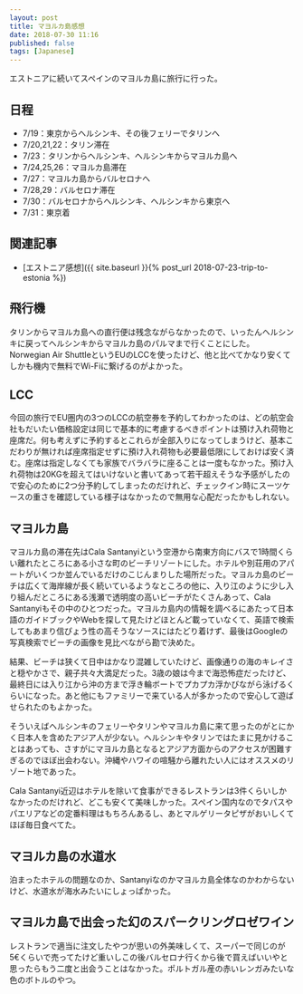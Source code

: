 ```yaml
---
layout: post
title: マヨルカ島感想
date: 2018-07-30 11:16
published: false
tags: [Japanese]
---
```


エストニアに続いてスペインのマヨルカ島に旅行に行った。

## 日程

- 7/19：東京からヘルシンキ、その後フェリーでタリンへ
- 7/20,21,22：タリン滞在
- 7/23：タリンからヘルシンキ、ヘルシンキからマヨルカ島へ
- 7/24,25,26：マヨルカ島滞在
- 7/27：マヨルカ島からバルセロナへ
- 7/28,29：バルセロナ滞在
- 7/30：バルセロナからヘルシンキ、ヘルシンキから東京へ
- 7/31：東京着

## 関連記事

- [エストニア感想]({{ site.baseurl }}{% post_url 2018-07-23-trip-to-estonia %})

## 飛行機

タリンからマヨルカ島への直行便は残念ながらなかったので、いったんヘルシンキに戻ってヘルシンキからマヨルカ島のパルマまで行くことにした。Norwegian Air ShuttleというEUのLCCを使ったけど、他と比べてかなり安くてしかも機内で無料でWi-Fiに繋げるのがよかった。

## LCC

今回の旅行でEU圏内の3つのLCCの航空券を予約してわかったのは、どの航空会社もだいたい価格設定は同じで基本的に考慮するべきポイントは預け入れ荷物と座席だ。何も考えずに予約するとこれらが全部入りになってしまうけど、基本こだわりが無ければ座席指定せずに預け入れ荷物も必要最低限にしておけば安く済む。座席は指定しなくても家族でバラバラに座ることは一度もなかった。預け入れ荷物は20KGを超えてはいけないと書いてあって若干超えそうな予感がしたので安心のために2つ分予約してしまったのだけれど、チェックイン時にスーツケースの重さを確認している様子はなかったので無用な心配だったかもしれない。

## マヨルカ島

マヨルカ島の滞在先はCala Santanyiという空港から南東方向にバスで1時間くらい離れたところにある小さな町のビーチリゾートにした。ホテルや別荘用のアパートがいくつか並んでいるだけのこじんまりした場所だった。マヨルカ島のビーチは広くて海岸線が長く続いているようなところの他に、入り江のように少し入り組んだところにある浅瀬で透明度の高いビーチがたくさんあって、Cala Santanyiもその中のひとつだった。マヨルカ島内の情報を調べるにあたって日本語のガイドブックやWebを探して見たけどほとんど載っていなくて、英語で検索してもあまり信ぴょう性の高そうなソースにはたどり着けず、最後はGoogleの写真検索でビーチの画像を見比べながら勘で決めた。

結果、ビーチは狭くて日中はかなり混雑していたけど、画像通りの海のキレイさと穏やかさで、親子共々大満足だった。3歳の娘は今まで海恐怖症だったけど、最終日には入り江から沖の方まで浮き輪ボートでプカプカ浮かびながら泳げるくらいになった。あと他にもファミリーで来ている人が多かったので安心して遊ばせられたのもよかった。

そういえばヘルシンキのフェリーやタリンやマヨルカ島に来て思ったのがとにかく日本人を含めたアジア人が少ない。ヘルシンキやタリンではたまに見かけることはあっても、さすがにマヨルカ島となるとアジア方面からのアクセスが困難すぎるのでほぼ出会わない。沖縄やハワイの喧騒から離れたい人にはオススメのリゾート地であった。

Cala Santanyi近辺はホテルを除いて食事ができるレストランは3件くらいしかなかったのだけれど、どこも安くて美味しかった。スペイン国内なのでタパスやパエリアなどの定番料理はもちろんあるし、あとマルゲリータピザがおいしくてほぼ毎日食べてた。

## マヨルカ島の水道水

泊まったホテルの問題なのか、Santanyiなのかマヨルカ島全体なのかわからないけど、水道水が海水みたいにしょっぱかった。

## マヨルカ島で出会った幻のスパークリングロゼワイン

レストランで適当に注文したやつが思いの外美味しくて、スーパーで同じのが5€くらいで売ってたけど重いしこの後バルセロナ行くから後で買えばいいやと思ったらもう二度と出会うことはなかった。ポルトガル産の赤いレンガみたいな色のボトルのやつ。
